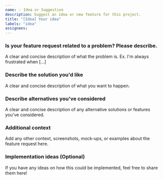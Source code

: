 ```yaml
---
name: 💡 Idea or Suggestion
description: Suggest an idea or new feature for this project.
title: "[Idea] Your idea"
labels: "idea"
assignees: 
---
```


### Is your feature request related to a problem? Please describe.
A clear and concise description of what the problem is. Ex. I'm always frustrated when [...]

### Describe the solution you'd like
A clear and concise description of what you want to happen.

### Describe alternatives you've considered
A clear and concise description of any alternative solutions or features you've considered.

### Additional context
Add any other context, screenshots, mock-ups, or examples about the feature request here.

### Implementation ideas (Optional)
If you have any ideas on how this could be implemented, feel free to share them here!
